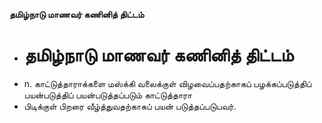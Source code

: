 **தமிழ்நாடு மாணவர் கணினித் திட்டம்**
- # தமிழ்நாடு மாணவர் கணினித் திட்டம்
- n. காட்டுத்தாராக்களை மஸ்க்கி வலைக்குள் விழவைப்பதற்காகப் பழக்கப்படுத்திப் பயன்படுத்திப் பயன்படுத்தப்படும் காட்டுத்தாரா
- பிடிக்குள் பிறரை வீழ்த்துவதற்காகப் பயன் படுத்தப்படுபவர்.

